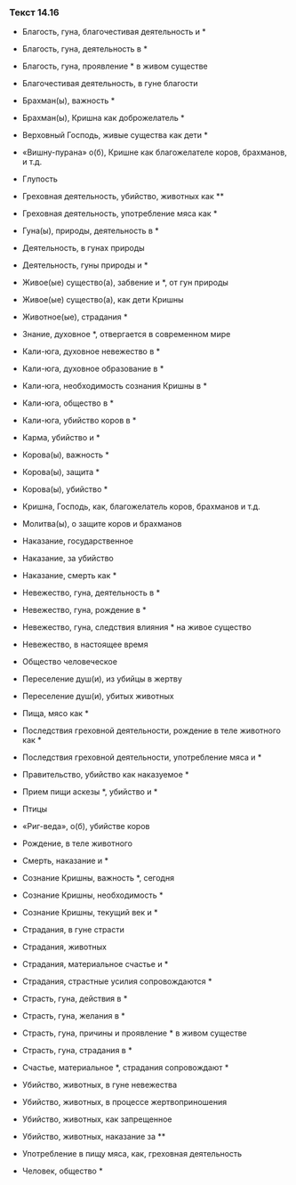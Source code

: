 ### Текст 14.16

- Благость, гуна, благочестивая деятельность и *

- Благость, гуна, деятельность в *

- Благость, гуна, проявление * в живом существе

- Благочестивая деятельность, в гуне благости

- Брахман(ы), важность *

- Брахман(ы), Кришна как доброжелатель *

- Верховный Господь, живые существа как дети *

- «Вишну-пурана» о(б), Кришне как благожелателе коров, брахманов, и т.д.

- Глупость

- Греховная деятельность, убийство, животных как **

- Греховная деятельность, употребление мяса как *

- Гуна(ы), природы, деятельность в *

- Деятельность, в гунах природы

- Деятельность, гуны природы и *

- Живое(ые) существо(а), забвение и *, от гун природы

- Живое(ые) существо(а), как дети Кришны

- Животное(ые), страдания *

- Знание, духовное *, отвергается в современном мире

- Кали-юга, духовное невежество в *

- Кали-юга, духовное образование в *

- Кали-юга, необходимость сознания Кришны в *

- Кали-юга, общество в *

- Кали-юга, убийство коров в *

- Карма, убийство и *

- Корова(ы), важность *

- Корова(ы), защита *

- Корова(ы), убийство *

- Кришна, Господь, как, благожелатель коров, брахманов и т.д.

- Молитва(ы), о защите коров и брахманов

- Наказание, государственное

- Наказание, за убийство

- Наказание, смерть как *

- Невежество, гуна, деятельность в *

- Невежество, гуна, рождение в *

- Невежество, гуна, следствия влияния * на живое существо

- Невежество, в настоящее время

- Общество человеческое

- Переселение душ(и), из убийцы в жертву

- Переселение душ(и), убитых животных

- Пища, мясо как *

- Последствия греховной деятельности, рождение в теле животного как *

- Последствия греховной деятельности, употребление мяса и *

- Правительство, убийство как наказуемое *

- Прием пищи аскезы *, убийство и *

- Птицы

- «Риг-веда», о(б), убийстве коров

- Рождение, в теле животного

- Смерть, наказание и *

- Сознание Кришны, важность *, сегодня

- Сознание Кришны, необходимость *

- Сознание Кришны, текущий век и *

- Страдания, в гуне страсти

- Страдания, животных

- Страдания, материальное счастье и *

- Страдания, страстные усилия сопровождаются *

- Страсть, гуна, действия в *

- Страсть, гуна, желания в *

- Страсть, гуна, причины и проявление * в живом существе

- Страсть, гуна, страдания в *

- Счастье, материальное *, страдания сопровождают *

- Убийство, животных, в гуне невежества

- Убийство, животных, в процессе жертвоприношения

- Убийство, животных, как запрещенное

- Убийство, животных, наказание за **

- Употребление в пищу мяса, как, греховная деятельность

- Человек, общество *
	
